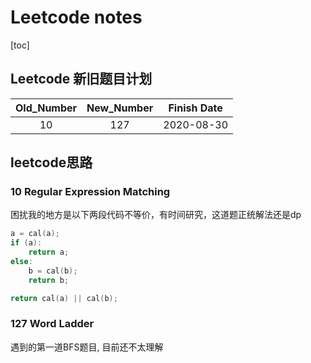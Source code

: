 # Leetcode notes

[toc]
## Leetcode 新旧题目计划
|Old_Number|New_Number|Finish Date|
|:-----:|:-----:|:-----:|
|10|127|2020-08-30|



## leetcode思路
### 10 Regular Expression Matching
困扰我的地方是以下两段代码不等价，有时间研究，这道题正统解法还是dp
```c++
a = cal(a);
if (a):
    return a;
else:
    b = cal(b);
    return b;
```

```c++
return cal(a) || cal(b);
```


### 127 Word Ladder
遇到的第一道BFS题目, 目前还不太理解


